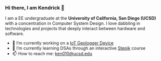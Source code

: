 ### Hi there, I am Kendrick 👋

I am a EE undergraduate at the **University of California, San Diego (UCSD)** with a concentration in Computer System Design. I love dabbling in technologies and projects that deeply interact between hardware and software. 

- 🔭 I’m currently working on a [IoT Geologger Device](https://github.com/kendrick010/car_geo_logger)
- 🌱 I’m currently learning DSAs through an interactive [Stepik](https://stepik.org/579) course
- 📫 How to reach me: ken010@ucsd.edu
